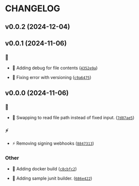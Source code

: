 # CHANGELOG

## v0.0.2 (2024-12-04)

## v0.0.1 (2024-11-06)

### :bug:

* :bug: Adding debug for file contents ([`4352e9a`](https://github.com/Westfall-io/python-pytest-boolfile/commit/4352e9a5d20f7905f47b0387591f4d86fe2c1e2f))

* :bug: Fixing error with versioning ([`c9a6475`](https://github.com/Westfall-io/python-pytest-boolfile/commit/c9a647523b53b7f9bbc62ce563526c1818b41919))

## v0.0.0 (2024-11-06)

### :bug:

* :bug: Swapping to read file path instead of fixed input. ([`7d87ae5`](https://github.com/Westfall-io/python-pytest-boolfile/commit/7d87ae58a5e97809d8dabf2bae1b0a690afdd1cd))

### :zap:

* :zap: Removing signing webhooks ([`8847313`](https://github.com/Westfall-io/python-pytest-boolfile/commit/8847313b5bff133173dc5725bc1a243a1d495c86))

### Other

* :construction_worker: Adding docker build ([`c8cbfc2`](https://github.com/Westfall-io/python-pytest-boolfile/commit/c8cbfc236ad251f9a5b151d3bcf079b7b20ba778))

* :tada: Adding sample junit builder. ([`686e422`](https://github.com/Westfall-io/python-pytest-boolfile/commit/686e4224213911bcb6c37867c4db3b53bb00aa3e))
